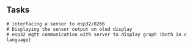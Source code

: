 ## Tasks
    # interfacing a sensor to esp32/8266
    # Displaying the sensor output on oled display
    # esp32 mqtt communication with server to display graph (both in c language)